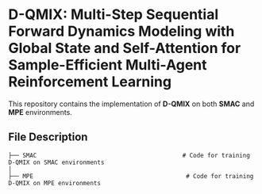 # D-QMIX: Multi-Step Sequential Forward Dynamics Modeling with Global State and Self-Attention for Sample-Efficient Multi-Agent Reinforcement Learning
This repository contains the implementation of **D-QMIX** on both **SMAC** and **MPE** environments.

## File Description 


    ├── SMAC                                         # Code for training D-QMIX on SMAC environments
    │  
    ├── MPE                                           # Code for training D-QMIX on MPE environments                 
